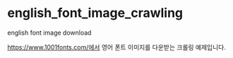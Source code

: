 # english_font_image_crawling
english font image download

https://www.1001fonts.com/에서 
영어 폰트 이미지를 다운받는 크롤링 예제입니다.
